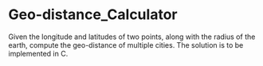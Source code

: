 # Geo-distance_Calculator
Given the longitude and latitudes of two points, along with the radius of the earth, compute the geo-distance of multiple cities. The solution is to be implemented in C. 

